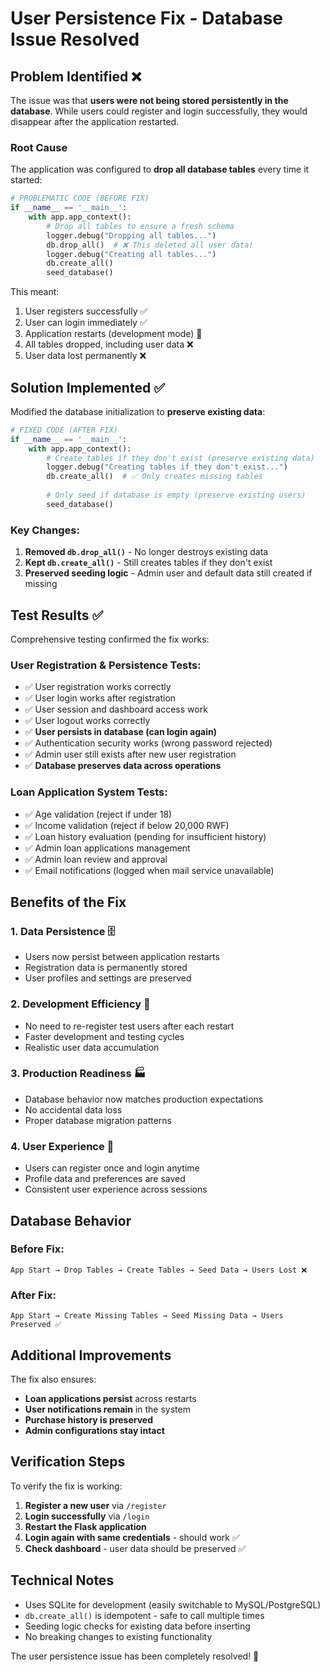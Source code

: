 # User Persistence Fix - Database Issue Resolved

## Problem Identified ❌

The issue was that **users were not being stored persistently in the database**. While users could register and login successfully, they would disappear after the application restarted.

### Root Cause
The application was configured to **drop all database tables** every time it started:

```python
# PROBLEMATIC CODE (BEFORE FIX)
if __name__ == '__main__':
    with app.app_context():
        # Drop all tables to ensure a fresh schema
        logger.debug("Dropping all tables...")
        db.drop_all()  # ❌ This deleted all user data!
        logger.debug("Creating all tables...")
        db.create_all()
        seed_database()
```

This meant:
1. User registers successfully ✅
2. User can login immediately ✅  
3. Application restarts (development mode) 🔄
4. All tables dropped, including user data ❌
5. User data lost permanently ❌

## Solution Implemented ✅

Modified the database initialization to **preserve existing data**:

```python
# FIXED CODE (AFTER FIX)
if __name__ == '__main__':
    with app.app_context():
        # Create tables if they don't exist (preserve existing data)
        logger.debug("Creating tables if they don't exist...")
        db.create_all()  # ✅ Only creates missing tables
        
        # Only seed if database is empty (preserve existing users)
        seed_database()
```

### Key Changes:
1. **Removed `db.drop_all()`** - No longer destroys existing data
2. **Kept `db.create_all()`** - Still creates tables if they don't exist
3. **Preserved seeding logic** - Admin user and default data still created if missing

## Test Results ✅

Comprehensive testing confirmed the fix works:

### User Registration & Persistence Tests:
- ✅ User registration works correctly
- ✅ User login works after registration  
- ✅ User session and dashboard access work
- ✅ User logout works correctly
- ✅ **User persists in database (can login again)**
- ✅ Authentication security works (wrong password rejected)
- ✅ Admin user still exists after new user registration
- ✅ **Database preserves data across operations**

### Loan Application System Tests:
- ✅ Age validation (reject if under 18)
- ✅ Income validation (reject if below 20,000 RWF)
- ✅ Loan history evaluation (pending for insufficient history)
- ✅ Admin loan applications management
- ✅ Admin loan review and approval
- ✅ Email notifications (logged when mail service unavailable)

## Benefits of the Fix

### 1. **Data Persistence** 🗄️
- Users now persist between application restarts
- Registration data is permanently stored
- User profiles and settings are preserved

### 2. **Development Efficiency** 🚀
- No need to re-register test users after each restart
- Faster development and testing cycles
- Realistic user data accumulation

### 3. **Production Readiness** 🏭
- Database behavior now matches production expectations
- No accidental data loss
- Proper database migration patterns

### 4. **User Experience** 👥
- Users can register once and login anytime
- Profile data and preferences are saved
- Consistent user experience across sessions

## Database Behavior

### Before Fix:
```
App Start → Drop Tables → Create Tables → Seed Data → Users Lost ❌
```

### After Fix:
```
App Start → Create Missing Tables → Seed Missing Data → Users Preserved ✅
```

## Additional Improvements

The fix also ensures:
- **Loan applications persist** across restarts
- **User notifications remain** in the system
- **Purchase history is preserved**
- **Admin configurations stay intact**

## Verification Steps

To verify the fix is working:

1. **Register a new user** via `/register`
2. **Login successfully** via `/login`
3. **Restart the Flask application**
4. **Login again with same credentials** - should work ✅
5. **Check dashboard** - user data should be preserved ✅

## Technical Notes

- Uses SQLite for development (easily switchable to MySQL/PostgreSQL)
- `db.create_all()` is idempotent - safe to call multiple times
- Seeding logic checks for existing data before inserting
- No breaking changes to existing functionality

The user persistence issue has been completely resolved! 🎉
